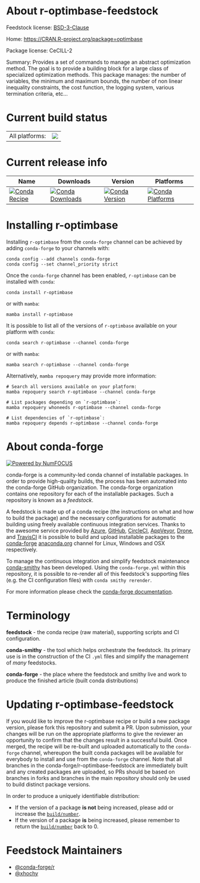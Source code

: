 About r-optimbase-feedstock
===========================

Feedstock license: [BSD-3-Clause](https://github.com/conda-forge/r-optimbase-feedstock/blob/main/LICENSE.txt)

Home: https://CRAN.R-project.org/package=optimbase

Package license: CeCILL-2

Summary: Provides a set of commands to manage an abstract optimization method. The goal is to provide a building block for a large class of specialized optimization methods. This package manages: the number of variables, the minimum and maximum bounds, the number of non linear inequality constraints, the cost function, the logging system, various termination criteria, etc...

Current build status
====================


<table><tr><td>All platforms:</td>
    <td>
      <a href="https://dev.azure.com/conda-forge/feedstock-builds/_build/latest?definitionId=7205&branchName=main">
        <img src="https://dev.azure.com/conda-forge/feedstock-builds/_apis/build/status/r-optimbase-feedstock?branchName=main">
      </a>
    </td>
  </tr>
</table>

Current release info
====================

| Name | Downloads | Version | Platforms |
| --- | --- | --- | --- |
| [![Conda Recipe](https://img.shields.io/badge/recipe-r--optimbase-green.svg)](https://anaconda.org/conda-forge/r-optimbase) | [![Conda Downloads](https://img.shields.io/conda/dn/conda-forge/r-optimbase.svg)](https://anaconda.org/conda-forge/r-optimbase) | [![Conda Version](https://img.shields.io/conda/vn/conda-forge/r-optimbase.svg)](https://anaconda.org/conda-forge/r-optimbase) | [![Conda Platforms](https://img.shields.io/conda/pn/conda-forge/r-optimbase.svg)](https://anaconda.org/conda-forge/r-optimbase) |

Installing r-optimbase
======================

Installing `r-optimbase` from the `conda-forge` channel can be achieved by adding `conda-forge` to your channels with:

```
conda config --add channels conda-forge
conda config --set channel_priority strict
```

Once the `conda-forge` channel has been enabled, `r-optimbase` can be installed with `conda`:

```
conda install r-optimbase
```

or with `mamba`:

```
mamba install r-optimbase
```

It is possible to list all of the versions of `r-optimbase` available on your platform with `conda`:

```
conda search r-optimbase --channel conda-forge
```

or with `mamba`:

```
mamba search r-optimbase --channel conda-forge
```

Alternatively, `mamba repoquery` may provide more information:

```
# Search all versions available on your platform:
mamba repoquery search r-optimbase --channel conda-forge

# List packages depending on `r-optimbase`:
mamba repoquery whoneeds r-optimbase --channel conda-forge

# List dependencies of `r-optimbase`:
mamba repoquery depends r-optimbase --channel conda-forge
```


About conda-forge
=================

[![Powered by
NumFOCUS](https://img.shields.io/badge/powered%20by-NumFOCUS-orange.svg?style=flat&colorA=E1523D&colorB=007D8A)](https://numfocus.org)

conda-forge is a community-led conda channel of installable packages.
In order to provide high-quality builds, the process has been automated into the
conda-forge GitHub organization. The conda-forge organization contains one repository
for each of the installable packages. Such a repository is known as a *feedstock*.

A feedstock is made up of a conda recipe (the instructions on what and how to build
the package) and the necessary configurations for automatic building using freely
available continuous integration services. Thanks to the awesome service provided by
[Azure](https://azure.microsoft.com/en-us/services/devops/), [GitHub](https://github.com/),
[CircleCI](https://circleci.com/), [AppVeyor](https://www.appveyor.com/),
[Drone](https://cloud.drone.io/welcome), and [TravisCI](https://travis-ci.com/)
it is possible to build and upload installable packages to the
[conda-forge](https://anaconda.org/conda-forge) [anaconda.org](https://anaconda.org/)
channel for Linux, Windows and OSX respectively.

To manage the continuous integration and simplify feedstock maintenance
[conda-smithy](https://github.com/conda-forge/conda-smithy) has been developed.
Using the ``conda-forge.yml`` within this repository, it is possible to re-render all of
this feedstock's supporting files (e.g. the CI configuration files) with ``conda smithy rerender``.

For more information please check the [conda-forge documentation](https://conda-forge.org/docs/).

Terminology
===========

**feedstock** - the conda recipe (raw material), supporting scripts and CI configuration.

**conda-smithy** - the tool which helps orchestrate the feedstock.
                   Its primary use is in the construction of the CI ``.yml`` files
                   and simplify the management of *many* feedstocks.

**conda-forge** - the place where the feedstock and smithy live and work to
                  produce the finished article (built conda distributions)


Updating r-optimbase-feedstock
==============================

If you would like to improve the r-optimbase recipe or build a new
package version, please fork this repository and submit a PR. Upon submission,
your changes will be run on the appropriate platforms to give the reviewer an
opportunity to confirm that the changes result in a successful build. Once
merged, the recipe will be re-built and uploaded automatically to the
`conda-forge` channel, whereupon the built conda packages will be available for
everybody to install and use from the `conda-forge` channel.
Note that all branches in the conda-forge/r-optimbase-feedstock are
immediately built and any created packages are uploaded, so PRs should be based
on branches in forks and branches in the main repository should only be used to
build distinct package versions.

In order to produce a uniquely identifiable distribution:
 * If the version of a package **is not** being increased, please add or increase
   the [``build/number``](https://docs.conda.io/projects/conda-build/en/latest/resources/define-metadata.html#build-number-and-string).
 * If the version of a package **is** being increased, please remember to return
   the [``build/number``](https://docs.conda.io/projects/conda-build/en/latest/resources/define-metadata.html#build-number-and-string)
   back to 0.

Feedstock Maintainers
=====================

* [@conda-forge/r](https://github.com/conda-forge/r/)
* [@xhochy](https://github.com/xhochy/)

